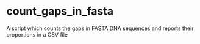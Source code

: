 # count_gaps_in_fasta
A script which counts the gaps in FASTA DNA sequences and reports their proportions in a CSV file

